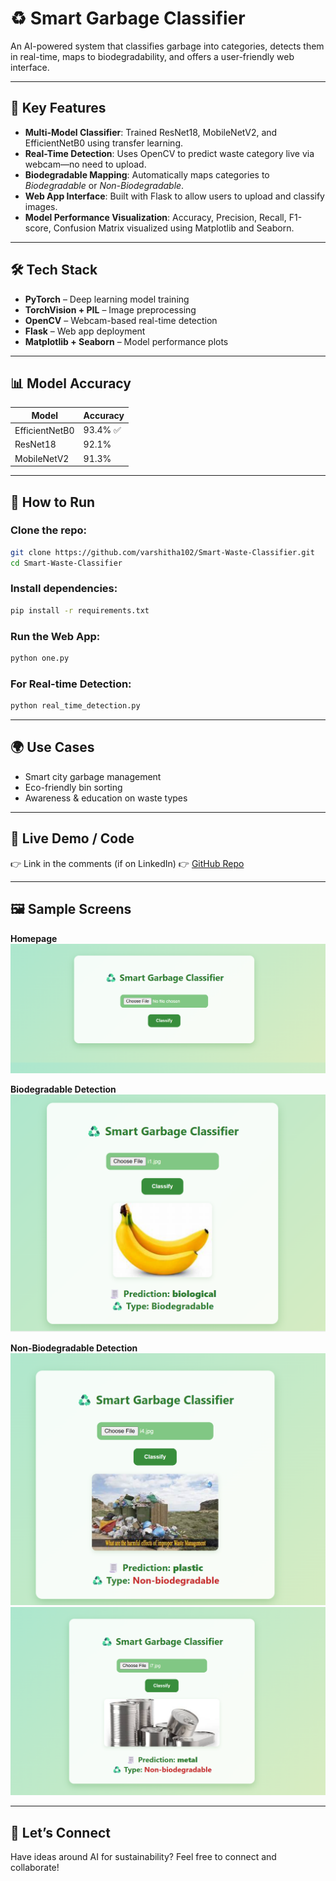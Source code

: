 
# ♻️ Smart Garbage Classifier

An AI-powered system that classifies garbage into categories, detects them in real-time, maps to biodegradability, and offers a user-friendly web interface.

---

## 🚀 Key Features

- **Multi-Model Classifier**: Trained ResNet18, MobileNetV2, and EfficientNetB0 using transfer learning.
- **Real-Time Detection**: Uses OpenCV to predict waste category live via webcam—no need to upload.
- **Biodegradable Mapping**: Automatically maps categories to *Biodegradable* or *Non-Biodegradable*.
- **Web App Interface**: Built with Flask to allow users to upload and classify images.
- **Model Performance Visualization**: Accuracy, Precision, Recall, F1-score, Confusion Matrix visualized using Matplotlib and Seaborn.

---

## 🛠️ Tech Stack

- **PyTorch** – Deep learning model training  
- **TorchVision + PIL** – Image preprocessing  
- **OpenCV** – Webcam-based real-time detection  
- **Flask** – Web app deployment  
- **Matplotlib + Seaborn** – Model performance plots

---

## 📊 Model Accuracy

| Model           | Accuracy |
|----------------|----------|
| EfficientNetB0 | 93.4% ✅  |
| ResNet18       | 92.1%    |
| MobileNetV2    | 91.3%    |

---

## 📁 How to Run

### Clone the repo:
```bash
git clone https://github.com/varshitha102/Smart-Waste-Classifier.git
cd Smart-Waste-Classifier
````

### Install dependencies:

```bash
pip install -r requirements.txt
```

### Run the Web App:

```bash
python one.py
```

### For Real-time Detection:

```bash
python real_time_detection.py
```

---

## 🌍 Use Cases

* Smart city garbage management
* Eco-friendly bin sorting
* Awareness & education on waste types

---

## 🔗 Live Demo / Code

👉 Link in the comments (if on LinkedIn)
👉 [GitHub Repo](https://github.com/varshitha102/Smart-Waste-Classifier)

---

## 🖼️ Sample Screens

**Homepage**
![Homepage](images/home%20page.png)

**Biodegradable Detection**
![Homepage](images/bio.png)

**Non-Biodegradable Detection**
![Homepage](images/de.png)
![Homepage](images/de1.png)


---

## 🤝 Let’s Connect

Have ideas around AI for sustainability? Feel free to connect and collaborate!


```
